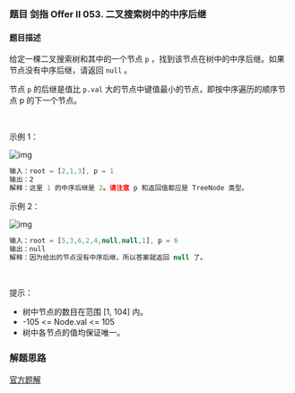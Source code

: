 ### 题目 剑指 Offer II 053. 二叉搜索树中的中序后继
#### 题目描述
给定一棵二叉搜索树和其中的一个节点 `p` ，找到该节点在树中的中序后继。如果节点没有中序后继，请返回 `null` 。

节点 `p` 的后继是值比 `p.val` 大的节点中键值最小的节点，即按中序遍历的顺序节点 p 的下一个节点。

 

示例 1：

![img](285-1.png)

```js
输入：root = [2,1,3], p = 1
输出：2
解释：这里 1 的中序后继是 2。请注意 p 和返回值都应是 TreeNode 类型。
```
示例 2：

![img](285-2.png)

```js
输入：root = [5,3,6,2,4,null,null,1], p = 6
输出：null
解释：因为给出的节点没有中序后继，所以答案就返回 null 了。
```
 

提示：

- 树中节点的数目在范围 [1, 104] 内。
- -105 <= Node.val <= 105
- 树中各节点的值均保证唯一。
 

### 解题思路
[官方题解](https://leetcode.cn/problems/P5rCT8/solution/er-cha-sou-suo-shu-zhong-de-zhong-xu-hou-5nrz/)